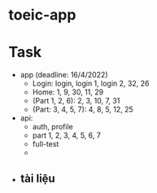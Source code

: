 # toeic-app

# Task
- app (deadline: 16/4/2022)
    - Login: login, login 1, login 2, 32, 26
    - Home: 1, 9, 30, 11, 29
    - (Part 1, 2, 6): 2, 3, 10, 7, 31
    - (Part: 3, 4, 5, 7): 4, 8, 5, 12, 25
- api: 
    - auth, profile
    - part 1, 2, 3, 4, 5, 6, 7
    - full-test
    - 
- tài liệu
    - 